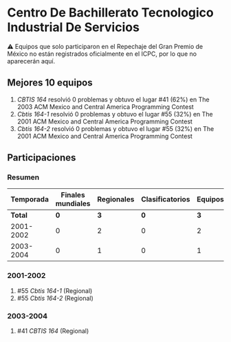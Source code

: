 # Centro De Bachillerato Tecnologico Industrial De Servicios

:warning: Equipos que solo participaron en el Repechaje del Gran Premio de México no están registrados oficialmente en el ICPC, por lo que no aparecerán aquí.

## Mejores 10 equipos

1. _CBTIS 164_ resolvió 0 problemas y obtuvo el lugar #41 (62%) en The 2003 ACM Mexico and Central America Programming Contest
1. _Cbtis 164-1_ resolvió 0 problemas y obtuvo el lugar #55 (32%) en The 2001 ACM Mexico and Central America Programming Contest
1. _Cbtis 164-2_ resolvió 0 problemas y obtuvo el lugar #55 (32%) en The 2001 ACM Mexico and Central America Programming Contest

## Participaciones

### Resumen

| Temporada | Finales mundiales | Regionales | Clasificatorios | Equipos |
| --- | --- | --- | --- | --- |
| **Total** | **0** | **3** | **0** | **3** |
| 2001-2002 | 0 | 2 | 0 | 2 |
| 2003-2004 | 0 | 1 | 0 | 1 |

### 2001-2002

1. #55 _Cbtis 164-1_ (Regional)
1. #55 _Cbtis 164-2_ (Regional)

### 2003-2004

1. #41 _CBTIS 164_ (Regional)



